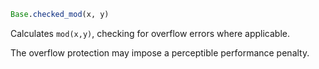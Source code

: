 ```julia
Base.checked_mod(x, y)
```

Calculates `mod(x,y)`, checking for overflow errors where applicable.

The overflow protection may impose a perceptible performance penalty.
